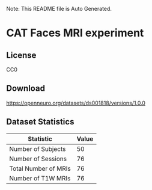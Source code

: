 Note: This README file is Auto Generated.

# CAT Faces MRI experiment

## License

CC0

## Download

https://openneuro.org/datasets/ds001818/versions/1.0.0

## Dataset Statistics

| Statistic | Value |
| --- | --- |
| Number of Subjects | 50 |
| Number of Sessions | 76 |
| Total Number of MRIs | 76 |
| Number of T1W MRIs | 76 |

